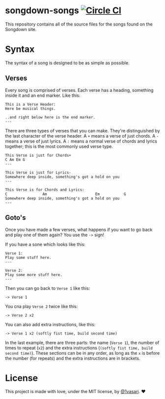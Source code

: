 # songdown-songs [![Circle CI](https://circleci.com/gh/1vasari/songdown-songs/tree/master.svg?style=svg)](https://circleci.com/gh/1vasari/songdown-songs/tree/master)

This repository contains all of the source files for the songs found on the Songdown site.

# Syntax

The syntax of a song is designed to be as simple as possible.

## Verses
Every song is comprised of verses. Each verse has a heading, something inside it and an end marker. Like this:

```
This is a Verse Header:
Here be musical things.

..and right below here is the end marker.
---
```

There are three types of verses that you can make. They're distinguished by the last character of the verse header. A `+` means a verse of just chords. A `-` means a verse of just lyrics. A `:` means a normal verse of chords and lyrics together; this is the most commonly used verse type.

```
This Verse is just for Chords+
C Am Em G
---

This Verse is just for Lyrics-
Somewhere deep inside, something's got a hold on you
---

This Verse is for Chords and Lyrics:
C                Am                      Em           G
Somewhere deep inside, something's got a hold on you
---
```

## Goto's

Once you have made a few verses, what happens if you want to go back and play one of them again?
You use the `->` sign!

If you have a sone which looks like this:
```
Verse 1:
Play some stuff here.
---

Verse 2:
Play some more stuff here.
---
```

Then you can go back to `Verse 1` like this:

```
-> Verse 1
```

You cna play `Verse 2` twice like this:

```
-> Verse 2 x2
```

You can also add extra instructions, like this:

```
-> Verse 1 x2 (softly fist time, build second time)
```

In the last example, there are three parts: the name (`Verse 1`), the number of times to repeat (`x2`) and the extra instructions (`(softly fist time, build second time)`). These sections can be in any order, as long as the `x` is before the number (for repeats) and the extra instructions are in brackets.

# License

This project is made with love, under the MIT license, by [@1vasari](https://twitter.com/1vasari). :heart:

